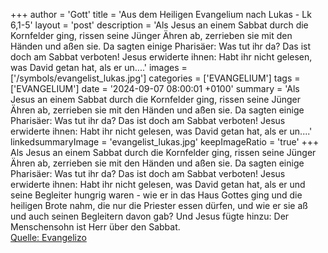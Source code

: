 +++
author = 'Gott'
title = 'Aus dem Heiligen Evangelium nach Lukas - Lk 6,1-5'
layout = 'post'
description = 'Als Jesus an einem Sabbat durch die Kornfelder ging, rissen seine Jünger Ähren ab, zerrieben sie mit den Händen und aßen sie. Da sagten einige Pharisäer: Was tut ihr da? Das ist doch am Sabbat verboten! Jesus erwiderte ihnen: Habt ihr nicht gelesen, was David getan hat, als er un....'
images = ['/symbols/evangelist_lukas.jpg']
categories = ['EVANGELIUM']
tags = ['EVANGELIUM']
date = '2024-09-07 08:00:01 +0100'
summary = 'Als Jesus an einem Sabbat durch die Kornfelder ging, rissen seine Jünger Ähren ab, zerrieben sie mit den Händen und aßen sie. Da sagten einige Pharisäer: Was tut ihr da? Das ist doch am Sabbat verboten! Jesus erwiderte ihnen: Habt ihr nicht gelesen, was David getan hat, als er un....'
linkedsummaryImage = 'evangelist_lukas.jpg'
keepImageRatio = 'true'
+++
Als Jesus an einem Sabbat durch die Kornfelder ging, rissen seine Jünger Ähren ab, zerrieben sie mit den Händen und aßen sie.
Da sagten einige Pharisäer: Was tut ihr da? Das ist doch am Sabbat verboten!
Jesus erwiderte ihnen: Habt ihr nicht gelesen, was David getan hat, als er und seine Begleiter hungrig waren -
wie er in das Haus Gottes ging und die heiligen Brote nahm, die nur die Priester essen dürfen, und wie er sie aß und auch seinen Begleitern davon gab?
Und Jesus fügte hinzu: Der Menschensohn ist Herr über den Sabbat.<!--more--><br> [Quelle: Evangelizo](https://evangeliumtagfuertag.org/DE/gospel)